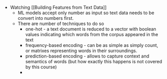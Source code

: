 - Watching [[Building Features from Text Data]]
	- ML models accept only number as input so text data needs to be convert into numbers first.
	- There are number of techniques to do so
		- one-hot - a text document is reduced to a vector with boolean values indicating which words from the corpus appeared in the text
		- frequency-based encoding - can be as simple as simply count, or matrixes representing words in their surroundings.
		- prediction-based encoding - allows to capture context and semantics of words (but how exactly this happens is not covered by this course)
		-